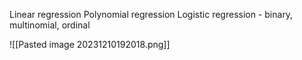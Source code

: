 
Linear regression
Polynomial regression
Logistic regression - binary, multinomial, ordinal

![[Pasted image 20231210192018.png]]


